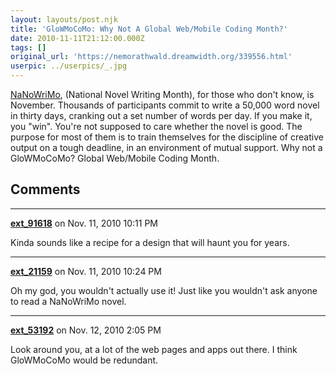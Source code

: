 ```yaml
---
layout: layouts/post.njk
title: 'GloWMoCoMo: Why Not A Global Web/Mobile Coding Month?'
date: 2010-11-11T21:12:00.000Z
tags: []
original_url: 'https://nemorathwald.dreamwidth.org/339556.html'
userpic: ../userpics/_.jpg
---
```

[NaNoWriMo](http://www.nanowrimo.org/eng/whatisnano), (National Novel Writing Month), for those who don't know, is November. Thousands of participants commit to write a 50,000 word novel in thirty days, cranking out a set number of words per day. If you make it, you "win". You're not supposed to care whether the novel is good. The purpose for most of them is to train themselves for the discipline of creative output on a tough deadline, in an environment of mutual support. Why not a GloWMoCoMo? Global Web/Mobile Coding Month.

## Comments

---

**[ext_91618](https://www.dreamwidth.org/users/ext_91618)** on Nov. 11, 2010 10:11 PM

Kinda sounds like a recipe for a design that will haunt you for years.

---

**[ext_21159](https://www.dreamwidth.org/users/ext_21159)** on Nov. 11, 2010 10:24 PM

Oh my god, you wouldn't actually use it! Just like you wouldn't ask anyone to read a NaNoWriMo novel.

---

**[ext_53192](https://www.dreamwidth.org/users/ext_53192)** on Nov. 12, 2010 2:05 PM

Look around you, at a lot of the web pages and apps out there. I think GloWMoCoMo would be redundant.
